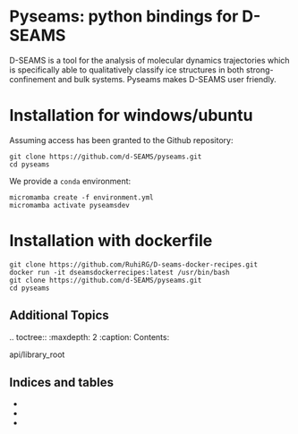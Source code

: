 # Pyseams: python bindings for D-SEAMS

D-SEAMS is a tool for the analysis of molecular dynamics trajectories which is specifically able to qualitatively classify ice structures in both strong-confinement and bulk systems. Pyseams makes D-SEAMS user friendly.

# Installation for windows/ubuntu
Assuming access has been granted to the Github repository:

```{code-block} bash
git clone https://github.com/d-SEAMS/pyseams.git
cd pyseams
```
We provide a `conda` environment:

```{code-block} bash
micromamba create -f environment.yml
micromamba activate pyseamsdev
```

# Installation with dockerfile

```{code-block} bash
git clone https://github.com/RuhiRG/D-seams-docker-recipes.git
docker run -it dseamsdockerrecipes:latest /usr/bin/bash
git clone https://github.com/d-SEAMS/pyseams.git
cd pyseams
```



## Additional Topics

.. toctree::
   :maxdepth: 2
   :caption: Contents:

   api/library_root






## Indices and tables

- [](genindex)
- [](modindex)
- [](search)